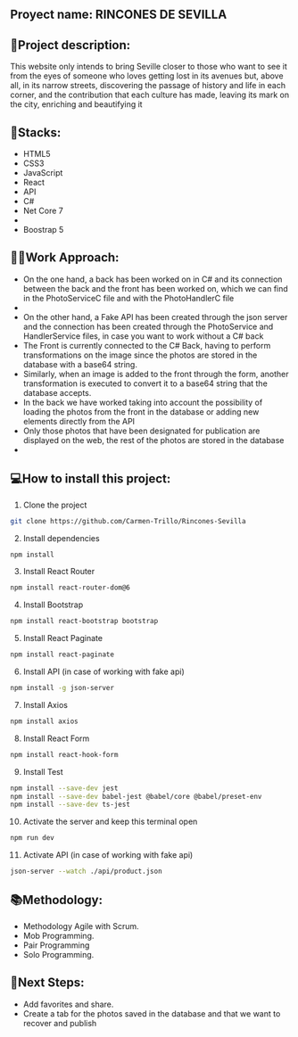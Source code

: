 ## Proyect name: RINCONES DE SEVILLA

## 📝Project description:

This website only intends to bring Seville closer to those who want to see it from the eyes of someone who loves getting lost in its avenues but, above all, in its narrow streets, discovering the passage of history and life in each corner, and the contribution that each culture has made, leaving its mark on the city, enriching and beautifying it

## 🔧Stacks:
<ul>
<li>HTML5</li>
<li>CSS3</li>
<li>JavaScript</li>
<li>React</li>
<li>API</li>
<li>C#</li>
<li>Net Core 7<li>
<li>Boostrap 5</li>
</ul>

## 👩‍💻Work Approach:
<ul>
<li>On the one hand, a back has been worked on in C# and its connection between the back and the front has been worked on, which we can find in the PhotoServiceC file and with the PhotoHandlerC file<li>
<li>On the other hand, a Fake API has been created through the json server and the connection has been created through the PhotoService and HandlerService files, in case you want to work without a C# back</li>
<li>The Front is currently connected to the C# Back, having to perform transformations on the image since the photos are stored in the database with a base64 string.</li>
<li>Similarly, when an image is added to the front through the form, another transformation is executed to convert it to a base64 string that the database accepts.</li>
<li>In the back we have worked taking into account the possibility of loading the photos from the front in the database or adding new elements directly from the API</li>
<li>Only those photos that have been designated for publication are displayed on the web, the rest of the photos are stored in the database<li>
</ul>

## 💻How to install this project:

1. Clone the project
```bash
git clone https://github.com/Carmen-Trillo/Rincones-Sevilla
```

2. Install dependencies
```bash
npm install
```

3. Install React Router
```bash
npm install react-router-dom@6
```   

4. Install Bootstrap
```bash
npm install react-bootstrap bootstrap
```

5. Install React Paginate
```bash
npm install react-paginate 
```

6. Install API (in case of working with fake api)
```bash
npm install -g json-server
```  

7. Install Axios
```bash
npm install axios
```  

8. Install React Form
```bash
npm install react-hook-form 
```

9. Install Test
```bash
npm install --save-dev jest
npm install --save-dev babel-jest @babel/core @babel/preset-env
npm install --save-dev ts-jest
```

10. Activate the server and keep this terminal open
```bash
npm run dev
```   

11. Activate API (in case of working with fake api)
```bash
json-server --watch ./api/product.json
``` 

## 📚Methodology:

- Methodology Agile with Scrum.
- Mob Programming.
- Pair Programming
- Solo Programming.

## 🧪Next Steps:
- Add favorites and share.
- Create a tab for the photos saved in the database and that we want to recover and publish
